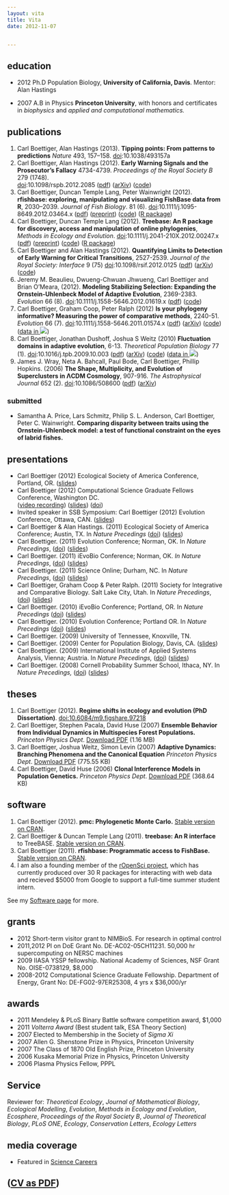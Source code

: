 ```yaml
---
layout: vita
title: Vita 
date: 2012-11-07


---
```


education
---------

* 2012 Ph.D Population Biology, **University of California, Davis**. Mentor: Alan Hastings

* 2007 A.B in Physics **Princeton University**, with honors and certificates in *biophysics* and *applied and computational mathematics.* 


publications
------------
1. Carl Boettiger, Alan Hastings (2013). **Tipping points: From patterns to predictions** *Nature* 493, 157–158. [doi](http://dx.doi.org/10.1038/493157a):10.1038/493157a
1. Carl Boettiger, Alan Hastings (2012). **Early Warning Signals and the
  Prosecutor’s Fallacy** 4734-4739.  *Proceedings of the Royal Society B* 279 (1748).  
  [doi](http://dx.doi.org/10.1098/rspb.2012.2085):10.1098/rspb.2012.2085
  ([pdf](http://www.mendeley.com/download/public/98752/4972355691/dd5fdd8ebbfc05d9ebf415761be200805254d22e/dl.pdf)) 
  ([arXiv](http://arxiv.org/abs/1210.1204)) ([code](https://github.com/cboettig/earlywarning/blob/prosecutor/inst/examples/fallacy.md)) 
1. Carl Boettiger, Duncan Temple Lang, Peter
  Wainwright (2012). **rfishbase: exploring, manipulating and visualizing
  FishBase data from R**, 2030–2039. *Journal of Fish Biology*. 81 (6).
  [doi](http://dx.doi.org/10.1111/j.1095-8649.2012.03464.x):10.1111/j.1095-8649.2012.03464.x
  ([pdf](http://www.mendeley.com/download/public/98752/5024008901/62843551297c5c9d3e1c2e5513697b85fcc0b6fc/dl.pdf))
  ([preprint](https://github.com/ropensci/rfishbase/blob/master/inst/doc/rfishbase/rfishbase_github.md))
  ([code](https://github.com/ropensci/rfishbase)) 
  ([R package](http://cran.at.r-project.org/web/packages/rfishbase/)) 
1. Carl Boettiger, Duncan Temple Lang (2012).  **Treebase: An R
  package for discovery, access and manipulation of online
  phylogenies**, *Methods in Ecology and Evolution*. 
  [doi](http://dx.doi.org/10.1111/j.2041-210X.2012.00247.x):10.1111/j.2041-210X.2012.00247.x
  ([pdf](http://www.mendeley.com/download/public/98752/4976371531/463d3755b618c40e35dca223e27162c08fbc061a/dl.pdf))
  ([preprint](https://github.com/ropensci/treebase/blob/master/inst/doc/treebase/treebase_github.md))
  ([code](https://github.com/ropensci/treebase)) 
  ([R package](http://cran.at.r-project.org/web/packages/treebase/))
1. Carl Boettiger and Alan Hastings (2012). **Quantifying Limits to Detection 
  of Early Warning for Critical Transitions**, 2527-2539. *Journal of the Royal Society:
  Interface* 9 (75) [doi](http://dx.doi.org/10.1098/rsif.2012.0125):10.1098/rsif.2012.0125 
  ([pdf](http://www.mendeley.com/download/public/98752/4711221423/df767d6b5f0fbf44cc236470307992b019e6c149/dl.pdf))
  ([arXiv](http://arxiv.org/abs/1204.6231))
  ([code](https://github.com/cboettig/earlywarning))
1. Jeremy M. Beaulieu, Dwueng-Chwuan Jhwueng, Carl Boettiger and Brian
  O’Meara, (2012). **Modeling Stabilizing Selection: Expanding the
  Ornstein-Uhlenbeck Model of Adaptive Evolution**, 2369-2383. *Evolution* 66 (8). 
  [doi](http://dx.doi.org/10.1111/j.1558-5646.2012.01619.x):10.1111/j.1558-5646.2012.01619.x 
  ([pdf](http://www.mendeley.com/download/public/98752/4605481493/dfca8df9311b372425a204c1a6587ecee2b275dc/dl.pdf))
  ([code](http://cran.r-project.org/web/packages/OUwie/index.html))
1. Carl Boettiger, Graham Coop, Peter Ralph (2012) **Is your phylogeny
  informative? Measuring the power of comparative methods**,  2240-51. *Evolution* 66 (7).
  [doi](http://dx.doi.org/10.1111/j.1558-5646.2011.01574.x):10.1111/j.1558-5646.2011.01574.x 
  ([pdf](http://www.mendeley.com/download/public/98752/4485545653/566ffaffaf0fa6fb8f847096b742bc465aca3a8e/dl.pdf))
  ([arXiv](http://arxiv.org/abs/1110.4944))
  ([code](https://github.com/cboettig/pmc))
  ([data in ![](http://carlboettiger.info/assets/img/dryad.jpg)](http://datadryad.org/handle/10255/dryad.37645))
1. Carl Boettiger, Jonathan Dushoff, Joshua S Weitz (2010) **Fluctuation
  domains in adaptive evolution**, 6-13. *Theoretical Population
  Biology* 77 (1).
  [doi](http://dx.doi.org/10.1016/j.tpb.2009.10.003):10.1016/j.tpb.2009.10.003 
  ([pdf](http://www.mendeley.com/download/public/98752/3107791751/8b066644aca2e396fd5e120d563026c8d560dc77/dl.pdf))
  ([arXiv](http://arxiv.org/abs/1004.4233))
  ([code](https://github.com/cboettig/fluctuationDomains))
  ([data in ![](http://carlboettiger.info/assets/img/dryad.jpg)](http://datadryad.org/handle/10255/dryad.37625))
1. James J. Wray, Neta A. Bahcall, Paul Bode, Carl Boettiger, Phillip
  Hopkins. (2006) **The Shape, Multiplicity, and Evolution of
  Superclusters in ΛCDM Cosmology**, 907-916. *The Astrophysical
  Journal* 652 (2).
  [doi](http://dx.doi.org/10.1086/508600):10.1086/508600 
  ([pdf](http://www.mendeley.com/download/public/98752/3107796991/fa842dca56ce0d0941132db7cfdd0e259a448973/dl.pdf))
  ([arXiv](http://arxiv.org/abs/astro-ph/0603060))

### submitted

- Samantha A. Price, Lars Schmitz, Philip S. L. Anderson, Carl Boettiger, Peter C. Wainwright. **Comparing
disparity between traits using the Ornstein-Uhlenbeck model: a test of
functional constraint on the eyes of labrid fishes.**

presentations
-------------
-   Carl Boettiger (2012) Ecological Society of America Conference, Portland, OR.
    ([slides](http://www.slideshare.net/cboettig/esa-2012-talk))
-   Carl Boettiger (2012) Computational Science Graduate Fellows Conference, Washington DC.  
    ([video recording](http://www.youtube.com/watch?v=xwIIVdyKe4o))
    ([slides](http://www.slideshare.net/cboettig/regime-shifts-in-ecology-and-evolution))
    ([doi](http://dx.doi.org/10.6084/m9.figshare.97279))
-   Invited speaker in SSB Symposium: Carl Boettiger (2012) Evolution Conference, Ottawa, CAN. 
    ([slides](http://www.slideshare.net/cboettig/evolution-13576088)) 
-   Carl Boettiger & Alan Hastings. (2011) Ecological Society of
    America Conference; Austin, TX. In *Nature Precedings* 
    ([doi](http://dx.doi.org/10.1038/npre.2012.6857.1))
    ([slides](http://www.slideshare.net/cboettig/limits-to-detection-for-early-warning-signals-of-population-collapse))
-   Carl Boettiger. (2011) Evolution Conference; Norman, OK. In *Nature
    Precedings*, ([doi](http://dx.doi.org/10.1038/npre.2011.6080.1))
    ([slides](http://www.slideshare.net/cboettig/a-general-model-of-continuous-character-evolution))
-   Carl Boettiger. (2011) iEvoBio
    Conference; Norman, OK. *In Nature Precedings*,
    ([doi](http://dx.doi.org/10.1038/npre.2012.6851.1))
    ([slides](http://www.slideshare.net/cboettig/r-interface-to-treebase))
-   Carl Boettiger. (2011) Science Online; Durham, NC. In *Nature Precedings*, ([doi](http://dx.doi.org/10.1038/npre.2012.6853.1))
    ([slides](http://www.slideshare.net/cboettig/scioslides))
-   Carl Boettiger, Graham Coop & Peter Ralph. (2011) Society for Integrative and
    Comparative Biology. Salt Lake City, Utah. In *Nature Precedings*,
    ([doi](http://dx.doi.org/10.1038/npre.2011.6453.1))
    ([slides](http://www.slideshare.net/cboettig/is-your-phylogeny-informative))
-   Carl Boettiger. (2010) iEvoBio Conference; Portland, OR. In *Nature
    Precedings* ([doi](http://dx.doi.org/10.1038/npre.2010.4602.1))
    ([slides](http://www.slideshare.net/cboettig/ievobio))
-   Carl Boettiger. (2010) Evolution Conference; Portland OR. In *Nature Precedings*
    ([doi](10.1038/npre.2010.4615.1))
    ([slides](http://www.slideshare.net/cboettig/a-new-phylogenetic-comparative-method-detecting-niches-and-transitions-with-continuous-characters))
-   Carl Boettiger. (2009) University of Tennessee, Knoxville, TN.
-   Carl Boettiger. (2009) Center for Population Biology, Davis, CA. ([slides](http://www.slideshare.net/cboettig/cpb-pres))
-   Carl Boettiger. (2009) International Institute of Applied Systems Analysis, Vienna; Austria. In *Nature Precedings,*
    ([doi](http://dx.doi.org/10.1038/npre.2012.6852.1))
    ([slides](http://www.slideshare.net/cboettig/iiasa-final))
-   Carl Boettiger. (2008) Cornell Probability Summer School, Ithaca, NY. In *Nature Precedings,*
    ([doi](http://dx.doi.org/10.1038/npre.2010.4949.1))
    ([slides](http://www.slideshare.net/cboettig/presentation-5348861))

theses
------
1. Carl Boettiger (2012). **Regime shifts in ecology and evolution (PhD Dissertation)**. [doi:10.6084/m9.figshare.97218](http://dx.doi.org/10.6084/m9.figshare.97218) 
1. Carl Boettiger, Stephen Pacala, David Huse (2007) 
  **Ensemble Behavior from Individual Dynamics in Multispecies Forest Populations.**
  *Princeton Physics Dept*. [Download PDF](http://www.mendeley.com/download/public/98752/3107796981/f36faf01ce5eefa266480067793881530f212fea/dl.pdf "Download file") (1.16 MB)
2. Carl Boettiger, Joshua Weitz, Simon Levin (2007) **Adaptive Dynamics: Branching Phenomena and the Canonical Equation**
    *Princeton Physics Dept*. [Download PDF](http://www.mendeley.com/download/public/98752/3107796951/191a62cc7aca52feb33075b833ac13eba1ed9679/dl.pdf "Download file")
    (775.55 KB)
3. Carl Boettiger, David Huse (2006) **Clonal Interference Models in Population Genetics.**
    *Princeton Physics Dept*. [Download PDF](http://www.mendeley.com/download/public/98752/3107796971/3a79ed95e8534fba508c93a54b9c757074657f2e/dl.pdf "Download file")
    (368.64 KB)

software
--------

1. Carl Boettiger (2012). **pmc: Phylogenetic Monte Carlo.** [Stable version on CRAN](http://cran.r-project.org/web/packages/pmc/).
2. Carl Boettiger & Duncan Temple Lang (2011). **treebase: An R interface**
    to TreeBASE. [Stable version on CRAN](http://cran.r-project.org/web/packages/treebase/).
3. Carl Boettiger (2011). **rfishbase: Programmatic access to FishBase.**
    [Stable version on CRAN](http://cran.r-project.org/web/packages/rfishbase/).
4. I am also a founding member of the [rOpenSci project](http://ropensci.org), which has currently produced over 30 R packages for interacting with web data and recieved $5000 from Google to support a full-time summer student intern.  

See my [Software page](http://carlboettiger.info/software.html) for more. 

grants
------

* 2012 Short-term visitor grant to NIMBioS. For research in optimal control
* 2011,2012 PI on DoE Grant No. DE-AC02-05CH11231. 50,000 hr supercomputing on NERSC machines
* 2009 IIASA YSSP fellowship. National Academy of Sciences, NSF Grant No. OISE-0738129, $8,000
* 2008-2012 Computational Science Graduate Fellowship. Department of Energy, Grant No: DE-FG02-97ER25308, 4 yrs x $36,000/yr

awards
------

* 2011 Mendeley \& PLoS Binary Battle software competition award, \$1,000
* 2011 *Volterra Award* (Best student talk, ESA Theory Section)
* 2007 Elected to Membership in the Society of *Sigma Xi*
* 2007 Allen G. Shenstone Prize in Physics, Princeton University
* 2007 The Class of 1870 Old English Prize, Princeton University
* 2006 Kusaka Memorial Prize in Physics, Princeton University
* 2006 Plasma Physics Fellow,  PPPL 


Service
-------

Reviewer for:   *Theoretical Ecology*, *Journal of Mathematical Biology*,
*Ecological Modelling*, *Evolution*, *Methods in Ecology and Evolution*,
*Ecosphere*, *Proceedings of the Royal Society B*, *Journal of Theoretical Biology*,
*PLoS ONE*, *Ecology*, *Conservation Letters*, *Ecology Letters*


media coverage
--------------

-   Featured in [Science Careers](http://sciencecareers.sciencemag.org/career_magazine/previous_issues/articles/2010_04_09/caredit.a1000036)


<h2> (<a href="http://www.carlboettiger.info/assets/files/cv.pdf"  onclick="var that=this;_gaq.push(['_trackEvent','Download','PDF',this.href]);setTimeout(function(){location.href=that.href;},200);return false;">CV as PDF</a>) </h2>


